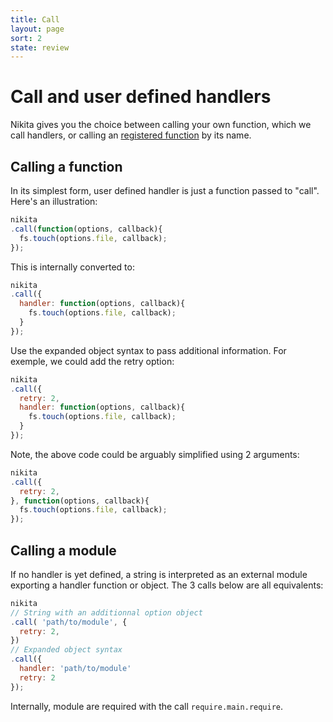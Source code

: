 ```yaml
---
title: Call
layout: page
sort: 2
state: review
---
```


# Call and user defined handlers

Nikita gives you the choice between calling your own function, which we call handlers, or calling an [registered function][registered] by its name.

## Calling a function

In its simplest form, user defined handler is just a function passed to "call". Here's an illustration:

```js
nikita
.call(function(options, callback){
  fs.touch(options.file, callback);
});
```

This is internally converted to:

```js
nikita
.call({
  handler: function(options, callback){
    fs.touch(options.file, callback);
  }
});
```

Use the expanded object syntax to pass additional information. For exemple, we could add the retry option:

```js
nikita
.call({
  retry: 2,
  handler: function(options, callback){
    fs.touch(options.file, callback);
  }
});
```

Note, the above code could be arguably simplified using 2 arguments:

```js
nikita
.call({
  retry: 2,
}, function(options, callback){
  fs.touch(options.file, callback);
});
```

## Calling a module

If no handler is yet defined, a string is interpreted as an external module exporting a handler function or object. The 3 calls below are all equivalents:

```js
nikita
// String with an additionnal option object
.call( 'path/to/module', {
  retry: 2,
})
// Expanded object syntax
.call({
  handler: 'path/to/module'
  retry: 2
});
```

Internally, module are required with the call `require.main.require`.

[registered]: ./registered_handlers
